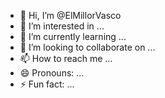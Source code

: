 - 👋 Hi, I’m @ElMillorVasco
- 👀 I’m interested in ...
- 🌱 I’m currently learning ...
- 💞️ I’m looking to collaborate on ...
- 📫 How to reach me ...
- 😄 Pronouns: ...
- ⚡ Fun fact: ...

<!---
ElMillorVasco/ElMillorVasco is a ✨ special ✨ repository because its `README.md` (this file) appears on your GitHub profile.
You can click the Preview link to take a look at your changes.
--->
